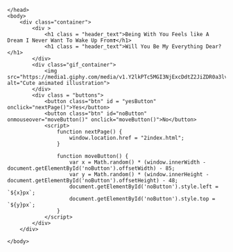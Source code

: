 <!DOCTYPE html>
<html lang="en">
    <head>
        <link rel="stylesheet" href="./1style.css">
        
    </head> 
    <body>
        <div class="container">
            <div >
                <h1 class = "header_text">Being With You Feels like A Dream I Never Want To Wake Up From❣️</h1>
                <h1 class = "header_text">Will You Be My Everything Dear?</h1>
            </div>
            <div class="gif_container">
                <img src="https://media1.giphy.com/media/v1.Y2lkPTc5MGI3NjExcDdtZ2JiZDR0a3lvMWF4OG8yc3p6Ymdvd3g2d245amdveDhyYmx6eCZlcD12MV9pbnRlcm5hbF9naWZfYnlfaWQmY3Q9cw/cLS1cfxvGOPVpf9g3y/giphy.gif" alt="Cute animated illustration">
            </div>
            <div class = "buttons">
                <button class="btn" id = "yesButton" onclick="nextPage()">Yes</button>
                <button class="btn" id="noButton" onmouseover="moveButton()" onclick="moveButton()">No</button>
                <script>
                    function nextPage() {
                        window.location.href = "2index.html";
                    }
                    
                    function moveButton() {
                        var x = Math.random() * (window.innerWidth - document.getElementById('noButton').offsetWidth) - 85;
                        var y = Math.random() * (window.innerHeight - document.getElementById('noButton').offsetHeight) - 48;
                        document.getElementById('noButton').style.left = `${x}px`;
                        document.getElementById('noButton').style.top = `${y}px`;
                    }
                </script> 
            </div>
        </div>
       
    </body> 
</html>
